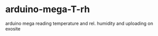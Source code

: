 arduino-mega-T-rh
=================

arduino mega reading temperature and rel. humidity and uploading on exosite
